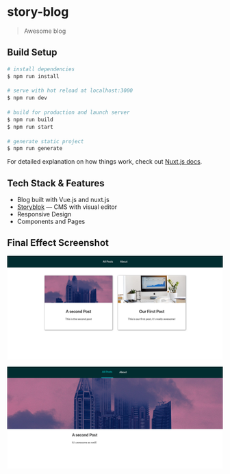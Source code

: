 # story-blog

> Awesome blog

## Build Setup

``` bash
# install dependencies
$ npm run install

# serve with hot reload at localhost:3000
$ npm run dev

# build for production and launch server
$ npm run build
$ npm run start

# generate static project
$ npm run generate
```

For detailed explanation on how things work, check out [Nuxt.js docs](https://nuxtjs.org).

## Tech Stack & Features

- Blog built with Vue.js and nuxt.js
- [Storyblok](https://www.storyblok.com/) — CMS with visual editor
- Responsive Design
- Components and Pages

## Final Effect Screenshot

![index](static/index.png)

![single-page](static/single-blog.png)